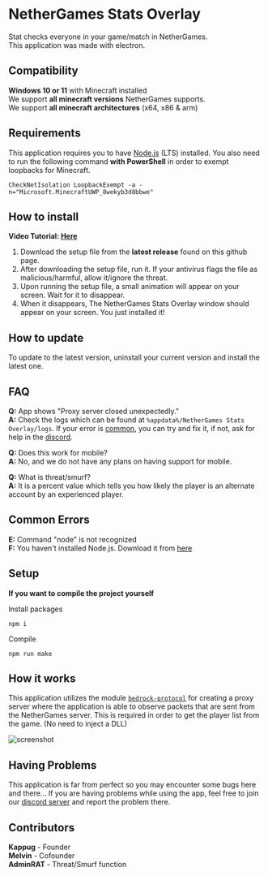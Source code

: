 # NetherGames Stats Overlay

Stat checks everyone in your game/match in NetherGames.  
This application was made with electron.

## Compatibility

**Windows 10 or 11** with Minecraft installed  
We support **all minecraft versions** NetherGames supports.  
We support **all minecraft architectures** (x64, x86 & arm)

## Requirements

This application requires you to have [Node.js](https://nodejs.org/en/) (LTS) installed. You also need to run the following command **with PowerShell** in order to exempt loopbacks for Minecraft.

```
CheckNetIsolation LoopbackExempt -a -n="Microsoft.MinecraftUWP_8wekyb3d8bbwe"
```

## How to install

**Video Tutorial: [Here](https://dl.dropboxusercontent.com/s/hbc8wzqvgispr1n/ngstats-overlay%20tutorial.mp4)**
1. Download the setup file from the **latest release** found on this github page.
2. After downloading the setup file, run it. If your antivirus flags the file as malicious/harmful, allow it/ignore the threat. 
3. Upon running the setup file, a small animation will appear on your screen. Wait for it to disappear.
4. When it disappears, The NetherGames Stats Overlay window should appear on your screen. You just installed it!

## How to update
To update to the latest version, uninstall your current version and install the latest one.

## FAQ

**Q:** App shows "Proxy server closed unexpectedly."  
**A:** Check the logs which can be found at `%appdata%/NetherGames Stats Overlay/logs`.   If your error is [common](#common-errors), you can try and fix it, if not, ask for help in the [discord](https://discord.gg/6t3cYEJN2X).  
  
**Q:** Does this work for mobile?  
**A:** No, and we do not have any plans on having support for mobile.  
  
**Q:** What is threat/smurf?  
**A:** It is a percent value which tells you how likely the player is an alternate account by an experienced player.

## Common Errors

**E:** Command "node" is not recognized  
**F:** You haven't installed Node.js. Download it from [here](https://nodejs.org)

## Setup

**If you want to compile the project yourself**

Install packages

```
npm i
```

Compile

```
npm run make
```

## How it works

This application utilizes the module [`bedrock-protocol`](https://www.npmjs.com/package/bedrock-protocol) for creating a proxy server where the application is able to observe packets that are sent from the NetherGames server. This is required in order to get the player list from the game. (No need to inject a DLL)  

![screenshot](https://i.imgur.com/fK6vWKb.png "Preview")

## Having Problems

This application is far from perfect so you may encounter some bugs here and there...
If you are having problems while using the app, feel free to join our [discord server](https://discord.gg/6t3cYEJN2X) and report the problem there.

## Contributors

**Kappug** - Founder  
**Melvin** - Cofounder  
**AdminRAT** - Threat/Smurf function
